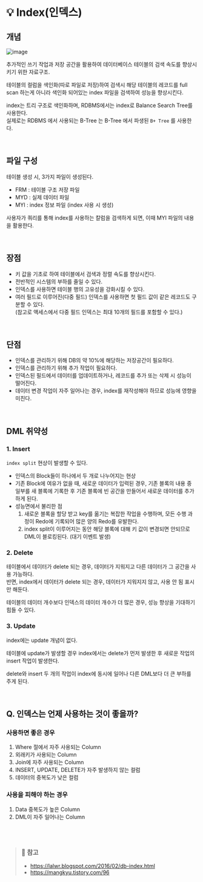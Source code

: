 # 💡 Index(인덱스)

## 개념

![image](https://user-images.githubusercontent.com/75151848/192077361-93afa6aa-c523-4a37-ae8c-e43e24cc70ea.png)

추가적인 쓰기 작업과 저장 공간을 활용하여 데이터베이스 테이블의 검색 속도를 향상시키기 위한 자료구조.

테이블의 컬럼을 색인화(따로 파일로 저장)하여 검색시 해당 테이블의 레코드를 full scan 하는게 아니라 색인화 되어있는 index 파일을 검색하여 성능을 향상시킨다.

index는 트리 구조로 색인화하며, RDBMS에서는 index로 Balance Search Tree를 사용한다. <br/>
실제로는 RDBMS 에서 사용되는 B-Tree 는 B-Tree 에서 파생된 `B+ Tree` 를 사용한다.

<br/>

## 파일 구성

테이블 생성 시, 3가지 파일이 생성된다.

- FRM : 테이블 구조 저장 파일
- MYD : 실제 데이터 파일
- MYI : index 정보 파일 (index 사용 시 생성)

사용자가 쿼리를 통해 index를 사용하는 칼럼을 검색하게 되면, 이때 MYI 파일의 내용을 활용한다.

<br/>

## 장점

- 키 값을 기초로 하여 테이블에서 검색과 정렬 속도를 향상시킨다.
- 전반적인 시스템의 부하를 줄일 수 있다.
- 인덱스를 사용하면 테이블 행의 고유성을 강화시킬 수 있다.
- 여러 필드로 이루어진(다중 필드) 인덱스를 사용하면 첫 필드 값이 같은 레코드도 구분할 수 있다. <br/>
  (참고로 액세스에서 다중 필드 인덱스는 최대 10개의 필드를 포함할 수 있다.)
  
<br/>

## 단점

- 인덱스를 관리하기 위해 DB의 약 10%에 해당하는 저장공간이 필요하다.
- 인덱스를 관리하기 위해 추가 작업이 필요하다.
- 인덱스된 필드에서 데이터를 업데이트하거나, 레코드를 추가 또는 삭제 시 성능이 떨어진다.
- 데이터 변경 작업이 자주 일어나는 경우, index를 재작성해야 하므로 성능에 영향을 미친다.

<br/>

## DML 취약성

### 1. Insert

`index split` 현상이 발생할 수 있다. 
- 인덱스의 Block들이 하나에서 두 개로 나누어지는 현상
- 기존 Block에 여유가 없을 때, 새로운 데이터가 입력된 경우, 기존 블록의 내용 중 일부를 새 블록에 기록한 후 기존 블록에 빈 공간을 만들어서 새로운 데이터를 추가하게 된다.
- 성능면에서 불리한 점
  1. 새로운 블록을 할당 받고 key를 옮기는 복잡한 작업을 수행하며, 모든 수행 과정이 Redo에 기록되어 많은 양의 Redo를 유발한다.
  2. index split이 이루어지는 동안 해당 블록에 대해 키 값이 변경되면 안되므로 DML이 블로킹된다. (대기 이벤트 발생)

### 2. Delete

테이블에서 데이터가 delete 되는 경우, 데이터가 지워지고 다른 데이터가 그 공간을 사용 가능하다. <br/>
반면, index에서 데이터가 delete 되는 경우, 데이터가 지워지지 않고, 사용 안 됨 표시만 해둔다.

테이블의 데이터 개수보다 인덱스의 데이터 개수가 더 많은 경우, 성능 향상을 기대하기 힘들 수 있다.

### 3. Update

index에는 update 개념이 없다.

테이블에 update가 발생할 경우 index에서는 delete가 먼저 발생한 후 새로운 작업의 insert 작업이 발생한다. 

delete와 insert 두 개의 작업이 index에 동시에 일어나 다른 DML보다 더 큰 부하를 주게 된다.

<br/>

## Q. 인덱스는 언제 사용하는 것이 좋을까?

### 사용하면 좋은 경우

1. Where 절에서 자주 사용되는 Column
2. 외래키가 사용되는 Column
3. Join에 자주 사용되는 Column
4. INSERT, UPDATE, DELETE가 자주 발생하지 않는 컬럼
5. 데이터의 중복도가 낮은 컬럼

### 사용을 피해야 하는 경우

1. Data 중복도가 높은 Column
2. DML이 자주 일어나는 Column

<br/><br/>

> ### 🔖 참고
> - https://lalwr.blogspot.com/2016/02/db-index.html
> - https://mangkyu.tistory.com/96

